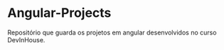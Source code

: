 # Angular-Projects
Repositório que guarda os projetos em angular desenvolvidos no curso DevInHouse.
